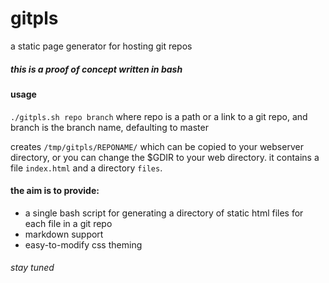 # gitpls

a static page generator for hosting git repos

##### this is a proof of concept written in bash

#### usage
`./gitpls.sh repo branch` where repo is a path or a link to a git repo, and branch is the branch name, defaulting to master

creates `/tmp/gitpls/REPONAME/` which can be copied to your webserver directory, or you can change the $GDIR to your web directory. it contains a file `index.html` and a directory `files`.

#### the aim is to provide:  
 - a single bash script for generating a directory of static html files for each file in a git repo
 - markdown support
 - easy-to-modify css theming

###### stay tuned
